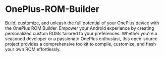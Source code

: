 # OnePlus-ROM-Builder

Build, customize, and unleash the full potential of your OnePlus device with the OnePlus ROM Builder. Empower your Android experience by creating personalized custom ROMs tailored to your preferences. Whether you're a seasoned developer or a passionate OnePlus enthusiast, this open-source project provides a comprehensive toolkit to compile, customize, and flash your own ROM effortlessly.
